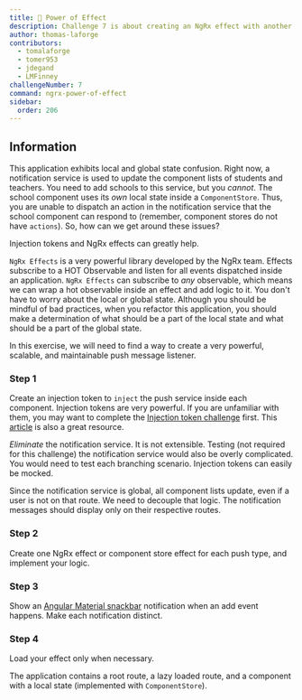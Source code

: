 ```yaml
---
title: 🔴 Power of Effect
description: Challenge 7 is about creating an NgRx effect with another Rxjs Hot observable
author: thomas-laforge
contributors:
  - tomalaforge
  - tomer953
  - jdegand
  - LMFinney
challengeNumber: 7
command: ngrx-power-of-effect
sidebar:
  order: 206
---
```


## Information

This application exhibits local and global state confusion. Right now, a notification service is used to update the component lists of students and teachers. You need to add schools to this service, but you _cannot_. The school component uses its _own_ local state inside a `ComponentStore`. Thus, you are unable to dispatch an action in the notification service that the school component can respond to (remember, component stores do not have `actions`). So, how can we get around these issues?

Injection tokens and NgRx effects can greatly help.

`NgRx Effects` is a very powerful library developed by the NgRx team. Effects subscribe to a HOT Observable and listen for all events dispatched inside an application. `NgRx Effects` can subscribe to _any_ observable, which means we can wrap a hot observable inside an effect and add logic to it. You don't have to worry about the local or global state. Although you should be mindful of bad practices, when you refactor this application, you should make a determination of what should be a part of the local state and what should be a part of the global state.

In this exercise, we will need to find a way to create a very powerful, scalable, and maintainable push message listener.

### Step 1

Create an injection token to `inject` the push service inside each component. Injection tokens are very powerful. If you are unfamiliar with them, you may want to complete the [Injection token challenge](https://angular-challenges.vercel.app/challenges/angular/39-injection-token) first. This [article](https://netbasal.com/the-hidden-power-of-injectiontoken-factory-functions-in-angular-d42d5575859b) is also a great resource.

_Eliminate_ the notification service. It is not extensible. Testing (not required for this challenge) the notification service would also be overly complicated. You would need to test each branching scenario. Injection tokens can easily be mocked.

Since the notification service is global, all component lists update, even if a user is not on that route. We need to decouple that logic. The notification messages should display only on their respective routes.

### Step 2

Create one NgRx effect or component store effect for each push type, and implement your logic.

### Step 3

Show an [Angular Material snackbar](https://material.angular.io/components/snack-bar/overview) notification when an add event happens. Make each notification distinct.

### Step 4

Load your effect only when necessary.

The application contains a root route, a lazy loaded route, and a component with a local state (implemented with `ComponentStore`).

